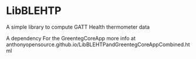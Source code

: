 # LibBLEHTP
A simple library to compute GATT Health thermometer data

A dependency For the GreentegCoreApp more info at anthonyopensource.github.io/LibBLEHTPandGreentegCoreAppCombined.html
